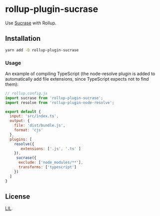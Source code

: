 # rollup-plugin-sucrase

Use [Sucrase](https://github.com/alangpierce/sucrase) with Rollup.


## Installation

```bash
yarn add -D rollup-plugin-sucrase
```


### Usage

An example of compiling TypeScript (the node-resolve plugin is added to automatically add file extensions, since TypeScript expects not to find them):

```js
// rollup.config.js
import sucrase from 'rollup-plugin-sucrase';
import resolve from 'rollup-plugin-node-resolve';

export default {
  input: 'src/index.ts',
  output: {
    file: 'dist/bundle.js',
    format: 'cjs'
  },
  plugins: [
    resolve({
       extensions: ['.js', '.ts' ]
    }),
     sucrase({
      exclude: ['node_modules/**'],
      transforms: ['typescript']
    })
  ]
}
```


## License

[LIL](LICENSE).